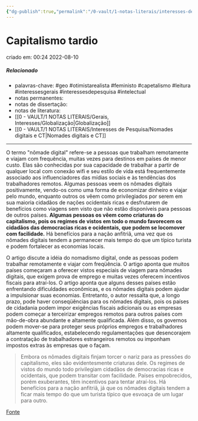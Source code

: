 ```yaml
---
{"dg-publish":true,"permalink":"/0-vault/1-notas-literais/interesses-de-pesquisa/capitalismo-tardio/","tags":["geo","otimistarealista","feministo","capetalismo","leitura","interessesgerais","interessesdepesquisa","intelectual"],"dgHomeLink":true,"dgShowLocalGraph":true,"dgShowFileTree":true,"dgEnableSearch":true}
---
```


# Capitalismo tardio
criado em: 00:24 2022-08-10

##### Relacionado
- palavras-chave: #geo #otimistarealista #feministo #capetalismo #leitura #interessesgerais #interessesdepesquisa #intelectual 
- notas permanentes: 
- notas de dissertação:
- notas de literatura: 
- [[0 - VAULT/1 NOTAS LITERAIS/Gerais, Interesses/Globalização\|Globalização]]
- [[0 - VAULT/1 NOTAS LITERAIS/Interesses de Pesquisa/Nomades digitais e CT\|Nomades digitais e CT]]

---
O termo "nômade digital" refere-se a pessoas que trabalham remotamente e viajam com frequência, muitas vezes para destinos em países de menor custo. Elas são conhecidas por sua capacidade de trabalhar a partir de qualquer local com conexão wifi e seu estilo de vida está frequentemente associado aos influenciadores das mídias sociais e às tendências dos trabalhadores remotos. Algumas pessoas veem os nômades digitais positivamente, vendo-os como uma forma de economizar dinheiro e viajar pelo mundo, enquanto outros os vêem como privilegiados por serem em sua maioria cidadãos de nações ocidentais ricas e desfrutarem de benefícios como viagens sem visto que não estão disponíveis para pessoas de outros países. **Algumas pessoas os vêem como criaturas do capitalismo, pois os regimes de vistos em todo o mundo favorecem os cidadãos das democracias ricas e ocidentais, que podem se locomover com facilidade.** Há benefícios para a nação anfitriã, uma vez que os nômades digitais tendem a permanecer mais tempo do que um típico turista e podem fortalecer as economias locais.

O artigo discute a idéia do nomadismo digital, onde as pessoas podem trabalhar remotamente e viajar com freqüência. O artigo aponta que muitos países começaram a oferecer vistos especiais de viagem para nômades digitais, que exigem prova de emprego e muitas vezes oferecem incentivos fiscais para atraí-los. O artigo aponta que alguns desses países estão enfrentando dificuldades econômicas, e os nômades digitais podem ajudar a impulsionar suas economias. Entretanto, o autor ressalta que, a longo prazo, pode haver conseqüências para os nômades digitais, pois os países de cidadania podem impor exigências fiscais adicionais ou as empresas podem começar a terceirizar empregos remotos para outros países com mão-de-obra abundante e altamente qualificada. Além disso, os governos podem mover-se para proteger seus próprios empregos e trabalhadores altamente qualificados, estabelecendo regulamentações que desencorajem a contratação de trabalhadores estrangeiros remotos ou imponham impostos extras às empresas que o façam.

>Embora os nômades digitais finjam torcer o nariz para as pressões do capitalismo, eles são evidentesmente criaturas dele. Os regimes de vistos do mundo todo privilegiam cidadãos de democracias ricas e ocidentais, que podem transitar com facilidade. Países empobrecidos, porém exuberantes, têm incentivos para tentar atraí-los. Há benefícios para a nação anfitriã, já que os nômades digitais tendem a ficar mais tempo do que um turista típico que esvoaça de um lugar para outro.

[Fonte](https://outraspalavras.net/trabalhoeprecariado/ascensao-e-quedaprevisivel-dos-nomades-digitais/)